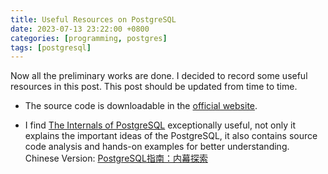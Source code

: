 ```yaml
---
title: Useful Resources on PostgreSQL
date: 2023-07-13 23:22:00 +0800
categories: [programming, postgres]
tags: [postgresql]
---
```



Now all the preliminary works are done. I decided to record some useful resources in this post. This post should be updated from time to time.

* The source code is downloadable in the [official website](https://www.postgresql.org/ftp/source/v9.3.3/).

* I find [The Internals of PostgreSQL](https://www.interdb.jp/pg/) exceptionally useful, not only it explains the important ideas of the PostgreSQL, it also contains source code analysis and hands-on examples for better understanding. Chinese Version: [PostgreSQL指南：内幕探索](https://pg-internal.vonng.com/#/)
